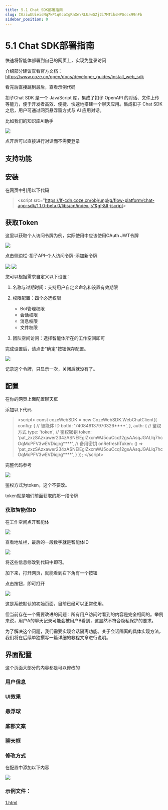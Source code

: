 ```yaml
---
title: 5.1 Chat SDK部署指南
slug: IGziwUUieisNq7kP1qGcoIgRnXe\RLUawGZj2i7MTiksHPGccx99nFb
sidebar_position: 0
---
```



# 5.1 Chat SDK部署指南

快速将智能体部署到自己的网页上，实现免登录访问

介绍部分建议查看官方文档：https://www.coze.cn/open/docs/developer_guides/install_web_sdk

看完后直接跳到最后，查看示例代码

扣子Chat SDK 是一个 JavaScript 库，集成了扣子 OpenAPI 的对话、文件上传等能力，便于开发者高效、便捷、快速地搭建一个聊天应用。集成扣子 Chat SDK 之后，用户可通过网页悬浮窗方式与 AI 应用对话。

比如我们的知识库AI助手

<img src="/assets/FyElb8LPSo966oxdCZGchkfsnBb.png" src-width="269" src-height="583" align="center"/>

点开后可以直接进行对话而不需要登录

## 支持功能

## 安装

在网页中引用以下代码

> &lt;script src="https://lf-cdn.coze.cn/obj/unpkg/flow-platform/chat-app-sdk/1.1.0-beta.0/libs/cn/index.js"&gt;&lt;/script&gt;

## 获取Token

这里以获取个人访问令牌为例，实际使用中应该使用OAuth JWT令牌

<img src="/assets/WUlcbOKZ9oiHUfxic4nc5j0KnRg.png" src-width="1920" src-height="869" align="center"/>

点击侧边栏-扣子API-个人访问令牌-添加新令牌

<img src="/assets/ENKUbnaclojk7exIoXycsMGqnAg.png" src-width="564" src-height="572" align="center"/>

<img src="/assets/D7hnbpmUEowo24xOhocc1U9Annh.png" src-width="539" src-height="310" align="center"/>

您可以根据需求自定义以下设置：

1. 名称与过期时间：支持用户自定义命名和设置有效期限
2. 权限配置：四个必选权限
    - Bot管理权限
    - 会话权限
    - 消息权限
    - 文件权限

3. 团队空间访问：选择智能体所在的工作空间即可

完成设置后，请点击"确定"按钮保存配置。

<img src="/assets/HB55bsrv6owfzDxVPk8cw06Hnef.png" src-width="660" src-height="475" align="center"/>

记录这个令牌，只显示一次，关闭后就没有了。

## 配置

在你的网页上面配置聊天框

添加以下代码

> &lt;script&gt;
>         const cozeWebSDK = new CozeWebSDK.WebChatClient({
>             config: {
>                 // 智能体 ID
>                 botId: '740849137970326****',
>             },
>             auth: {
>                 // 鉴权方式
>                 type: 'token',
>                 // 鉴权密钥
>                 token: 'pat_zxzSAzxawer234zASNElEglZxcmWJ5ouCcq12gsAAsqJGALlq7hcOqMcPFV3wEVDiqjrg****',
>                 // 备用密钥
>                 onRefreshToken: () =&gt; 'pat_zxzSAzxawer234zASNElEglZxcmWJ5ouCcq12gsAAsqJGALlq7hcOqMcPFV3wEVDiqjrg****',
>             }
>         });
>     &lt;/script&gt;

完整代码参考

<img src="/assets/HtGFbm6YfoSVnVxmF3Yc23wJn5s.png" src-width="1255" src-height="684" align="center"/>

鉴权方式为token，这个不要改。

token就是咱们前面获取的那一段令牌

### 获取智能体ID

在工作空间点开智能体

<img src="/assets/DFjrbkohpoDEtvxfWsGckc2Snfb.png" src-width="1920" src-height="869" align="center"/>

查看地址栏，最后的一段数字就是智能体ID

<img src="/assets/U0k8bAUwKoLybOxiC09c3KySnZb.png" src-width="1291" src-height="179" align="center"/>

将这些信息修改到代码中即可。

加下来，打开网页，就能看到右下角有一个按钮

点击按钮，即可打开

<img src="/assets/W9vPb5lUwoH3WhxHTnVcfB3unkc.png" src-width="269" src-height="585" align="center"/>

这是系统默认的初始页面，目前已经可以正常使用。

但当前存在一个需要改进的问题：所有用户访问时看到的内容是完全相同的。举例来说，用户A的聊天记录可能会被用户B看到，这显然不符合隐私保护的要求。

为了解决这个问题，我们需要实现会话隔离功能。关于会话隔离的具体实现方法，我们将在后续单独撰写一篇详细的教程文章进行说明。

## 界面配置

这个页面大部分的内容都是可以修改的

### 用户信息

### UI效果

### 悬浮球

### 底部文案

### 聊天框

### 修改方式

在配置中添加以下内容

<img src="/assets/O9uObUKvAokzNqx1XgDc5D9dnTf.png" src-width="1109" src-height="812" align="center"/>

### 示例文件：

[1.html](/assets/Ftdqb8mSIok7ijxvqS5cf7j7nle.html)

